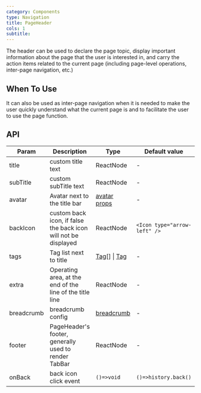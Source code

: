 ```yaml
---
category: Components
type: Navigation
title: PageHeader
cols: 1
subtitle:
---
```


The header can be used to declare the page topic, display important information about the page that the user is interested in, and carry the action items related to the current page (including page-level operations, inter-page navigation, etc.)

## When To Use

It can also be used as inter-page navigation when it is needed to make the user quickly understand what the current page is and to facilitate the user to use the page function.

## API

| Param | Description | Type | Default value | Version |
| --- | --- | --- | --- | --- |
| title | custom title text | ReactNode | - | 3.14.0 |
| subTitle | custom subTitle text | ReactNode | - | 3.14.0 |
| avatar | Avatar next to the title bar | [avatar props](/components/avatar/) | - | 3.22.0 |
| backIcon | custom back icon, if false the back icon will not be displayed | ReactNode | `<Icon type="arrow-left" />` | 3.14.0 |
| tags | Tag list next to title | [Tag](https://ant.design/components/tag-cn/)[] \| [Tag](https://ant.design/components/tag-cn/) | - | 3.14.0 |
| extra | Operating area, at the end of the line of the title line | ReactNode | - | 3.14.0 |
| breadcrumb | breadcrumb config | [breadcrumb](https://ant.design/components/breadcrumb-cn/) | - | 3.14.0 |
| footer | PageHeader's footer, generally used to render TabBar | ReactNode | - | 3.14.0 |
| onBack | back icon click event | `()=>void` | `()=>history.back()` | 3.14.0 |
